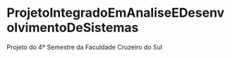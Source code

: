 # ProjetoIntegradoEmAnaliseEDesenvolvimentoDeSistemas
 Projeto do 4º Semestre da Faculdade Cruzeiro do Sul
